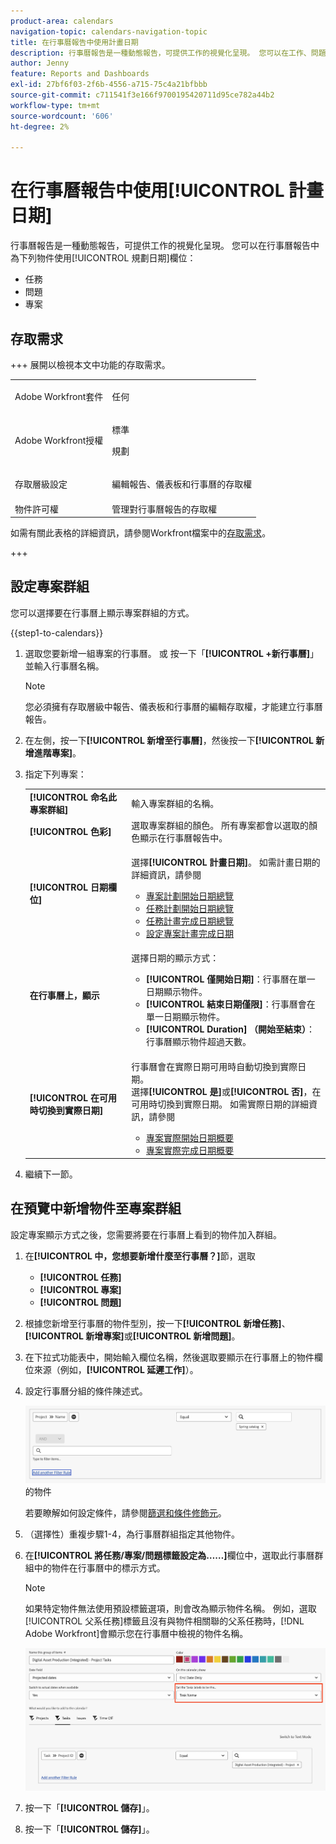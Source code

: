```yaml
---
product-area: calendars
navigation-topic: calendars-navigation-topic
title: 在行事曆報告中使用計畫日期
description: 行事曆報告是一種動態報告，可提供工作的視覺化呈現。 您可以在工作、問題和專案的行事曆報告中使用規劃日期欄位。
author: Jenny
feature: Reports and Dashboards
exl-id: 27bf6f03-2f6b-4556-a715-75c4a21bfbbb
source-git-commit: c711541f3e166f9700195420711d95ce782a44b2
workflow-type: tm+mt
source-wordcount: '606'
ht-degree: 2%

---
```


# 在行事曆報告中使用[!UICONTROL 計畫日期]

<!--
<span class="preview">The highlighted information on this page refers to functionality not yet generally available. It is available only in the Preview Sandbox environment.</span> 
-->

行事曆報告是一種動態報告，可提供工作的視覺化呈現。 您可以在行事曆報告中為下列物件使用[!UICONTROL 規劃日期]欄位：

* 任務
* 問題
* 專案

## 存取需求

+++ 展開以檢視本文中功能的存取需求。

<table style="table-layout:auto"> 
 <col> 
 </col> 
 <col> 
 </col> 
 <tbody> 
  <tr> 
   <td role="rowheader">Adobe Workfront套件</td> 
   <td> <p>任何</p> </td> 
  </tr> 
  <tr> 
   <td role="rowheader">Adobe Workfront授權</td> 
   <td><p>標準</p>
       <p>規劃</p></td> 
  </tr> 
  <tr> 
   <td role="rowheader">存取層級設定</td> 
   <td> <p>編輯報告、儀表板和行事曆的存取權</p></td> 
  </tr> 
  <tr> 
   <td role="rowheader">物件許可權</td> 
   <td>管理對行事曆報告的存取權</td> 
  </tr> 
 </tbody> 
</table>

如需有關此表格的詳細資訊，請參閱Workfront檔案中的[存取需求](/help/quicksilver/administration-and-setup/add-users/access-levels-and-object-permissions/access-level-requirements-in-documentation.md)。

+++

## 設定專案群組

您可以選擇要在行事曆上顯示專案群組的方式。

{{step1-to-calendars}}

1. 選取您要新增一組專案的行事曆。
或
按一下「**[!UICONTROL +新行事曆]**」並輸入行事曆名稱。

   >[!NOTE]
   >
   >您必須擁有存取層級中報告、儀表板和行事曆的編輯存取權，才能建立行事曆報告。

1. 在左側，按一下&#x200B;**[!UICONTROL 新增至行事曆]**，然後按一下&#x200B;**[!UICONTROL 新增進階專案]**。

1. 指定下列專案：

   <table style="table-layout:auto">
    <col>
    <col>
    <tbody>
     <tr>
      <td role="rowheader"><strong>[!UICONTROL 命名此專案群組]</strong></td>
      <td>輸入專案群組的名稱。</td>
     </tr>
     <tr>
      <td role="rowheader"><strong>[!UICONTROL 色彩]</strong></td>
      <td>選取專案群組的顏色。 所有專案都會以選取的顏色顯示在行事曆報告中。</td>
     </tr>
     <tr>
      <td role="rowheader"><strong>[!UICONTROL 日期欄位]</strong></td>
      <td><p>選擇<strong>[!UICONTROL 計畫日期]</strong>。 如需計畫日期的詳細資訊，請參閱 </p>
       <ul>
        <li><a href="../../../manage-work/projects/planning-a-project/project-planned-start-date.md" class="MCXref xref">專案計劃開始日期總覽</a></li>
        <li><a href="../../../manage-work/tasks/task-information/task-planned-start-date.md" class="MCXref xref">任務計劃開始日期總覽</a></li>
        <li><a href="../../../manage-work/tasks/task-information/task-planned-completion-date.md" class="MCXref xref">任務計畫完成日期總覽</a></li>
        <li><a href="../../../manage-work/projects/planning-a-project/project-planned-completion-date.md" class="MCXref xref">設定專案計畫完成日期</a><br></li>
       </ul></td>
     </tr>
     <tr>
      <td role="rowheader"><strong>在行事曆上，顯示</strong></td>
      <td><p>選擇日期的顯示方式：</p>
       <ul>
        <li><strong>[!UICONTROL 僅開始日期]</strong>：行事曆在單一日期顯示物件。</li>
        <li><strong>[!UICONTROL 結束日期僅限]</strong>：行事曆會在單一日期顯示物件。</li>
        <li><strong>[!UICONTROL Duration] （開始至結束）</strong>：行事曆顯示物件超過天數。</li>
       </ul></td>
     </tr>
     <tr data-mc-conditions="">
      <td role="rowheader"><strong>[!UICONTROL 在可用時切換到實際日期]</strong></td>
      <td><p>行事曆會在實際日期可用時自動切換到實際日期。 <br>選擇<strong>[!UICONTROL 是]</strong>或<strong>[!UICONTROL 否]</strong>，在可用時切換到實際日期。 如需實際日期的詳細資訊，請參閱</p>
       <ul>
        <li><a href="../../../manage-work/projects/planning-a-project/project-actual-start-date.md" class="MCXref xref">專案實際開始日期概要 </a></li>
        <li><a href="../../../manage-work/projects/planning-a-project/project-actual-completion-date.md" class="MCXref xref">專案實際完成日期概要 </a></li>
       </ul></td>
     </tr>
    </tbody>
   </table>

1. 繼續下一節。

## 在預覽中新增物件至專案群組

設定專案顯示方式之後，您需要將要在行事曆上看到的物件加入群組。

1. 在&#x200B;**[!UICONTROL 中，您想要新增什麼至行事曆？]**&#x200B;節，選取

   * **[!UICONTROL 任務]**
   * **[!UICONTROL 專案]**
   * **[!UICONTROL 問題]**


1. 根據您新增至行事曆的物件型別，按一下&#x200B;**[!UICONTROL 新增任務]**、**[!UICONTROL 新增專案]**&#x200B;或&#x200B;**[!UICONTROL 新增問題]**。

1. 在下拉式功能表中，開始輸入欄位名稱，然後選取要顯示在行事曆上的物件欄位來源（例如，**[!UICONTROL 延遲工作]**）。
1. 設定行事曆分組的條件陳述式。


   ![選取行事曆](assets/calendar-field-name.png)的物件

   若要瞭解如何設定條件，請參閱[篩選和條件修飾元](../../../reports-and-dashboards/reports/reporting-elements/filter-condition-modifiers.md)。

1. （選擇性）重複步驟1-4，為行事曆群組指定其他物件。

1. 在&#x200B;**[!UICONTROL 將任務/專案/問題標籤設定為……]**&#x200B;欄位中，選取此行事曆群組中的物件在行事曆中的標示方式。

   >[!NOTE]
   >
   >如果特定物件無法使用預設標籤選項，則會改為顯示物件名稱。 例如，選取[!UICONTROL 父系任務]標籤且沒有與物件相關聯的父系任務時，[!DNL Adobe Workfront]會顯示您在行事曆中檢視的物件名稱。

   ![設定任務標籤](assets/set-task-labels.png)
1. 按一下「**[!UICONTROL 儲存]**」。

1. 按一下「**[!UICONTROL 儲存]**」。


